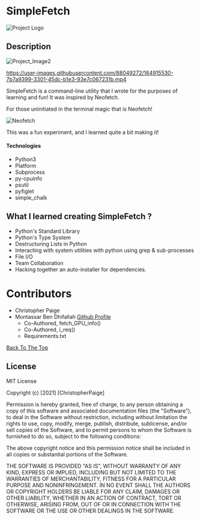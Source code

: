 # SimpleFetch



![Project Logo](https://i.postimg.cc/xTV41LPx/Simple-Fetch.png)



## Description
![Project_Image2](https://i.postimg.cc/jdbsqPJZ/simple-fetch.png)

https://user-images.githubusercontent.com/88049272/164915530-7b7a9399-3301-45dc-b1e3-93e7c067231b.mp4

SimpleFetch is a command-line utility that I wrote for the purposes of learning and fun! It was inspired by Neofetch.

For those uninitiated in the terminal magic that is Neofetch!

![Neofetch](https://github.com/dylanaraps/neofetch) 


This was a fun experiment, and I learned quite a bit making it! 

#### Technologies

- Python3
- Platform
- Subprocess
- py-cpuinfo
- psutil
- pyfiglet
- simple_chalk


## What I learned creating SimpleFetch ?

- Python's Standard Library
- Python's Type System
- Destructuring Lists in Python
- Interacting with system utilities with python using grep & sub-processes
- File I/O
- Team Collaboration
- Hacking together an auto-installer for dependencies.

# Contributors
- Christopher Paige
- Montassar Ben Dhifallah [Github Profile](https://github.com/Momentum-TN)
  - Co-Authored, fetch_GPU_info()
  - Co-Authored, i_req()
  - Requirements.txt

[Back To The Top](#SimpleFetch)
## License

MIT License

Copyright (c) [2021] [ChristopherPaige]

Permission is hereby granted, free of charge, to any person obtaining a copy
of this software and associated documentation files (the "Software"), to deal
in the Software without restriction, including without limitation the rights
to use, copy, modify, merge, publish, distribute, sublicense, and/or sell
copies of the Software, and to permit persons to whom the Software is
furnished to do so, subject to the following conditions:

The above copyright notice and this permission notice shall be included in all
copies or substantial portions of the Software.

THE SOFTWARE IS PROVIDED "AS IS", WITHOUT WARRANTY OF ANY KIND, EXPRESS OR
IMPLIED, INCLUDING BUT NOT LIMITED TO THE WARRANTIES OF MERCHANTABILITY,
FITNESS FOR A PARTICULAR PURPOSE AND NONINFRINGEMENT. IN NO EVENT SHALL THE
AUTHORS OR COPYRIGHT HOLDERS BE LIABLE FOR ANY CLAIM, DAMAGES OR OTHER
LIABILITY, WHETHER IN AN ACTION OF CONTRACT, TORT OR OTHERWISE, ARISING FROM,
OUT OF OR IN CONNECTION WITH THE SOFTWARE OR THE USE OR OTHER DEALINGS IN THE
SOFTWARE.


